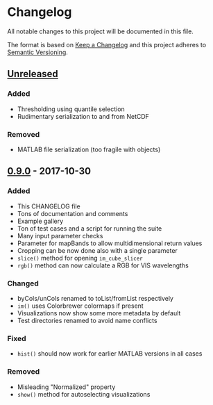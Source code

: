 # Changelog
All notable changes to this project will be documented in this file.

The format is based on [Keep a Changelog](http://keepachangelog.com/en/1.0.0/)
and this project adheres to [Semantic Versioning](http://semver.org/spec/v2.0.0.html).

## [Unreleased]

### Added
- Thresholding using quantile selection
- Rudimentary serialization to and from NetCDF

### Removed
- MATLAB file serialization (too fragile with objects)

## [0.9.0] - 2017-10-30
### Added
- This CHANGELOG file
- Tons of documentation and comments
- Example gallery
- Ton of test cases and a script for running the suite
- Many input parameter checks
- Parameter for mapBands to allow multidimensional return values
- Cropping can be now done also with a single parameter
- `slice()` method for opening `im_cube_slicer`
- `rgb()` method can now calculate a RGB for VIS wavelengths

### Changed
- byCols/unCols renamed to toList/fromList respectively
- `im()` uses Colorbrewer colormaps if present
- Visualizations now show some more metadata by default
- Test directories renamed to avoid name conflicts

### Fixed
- `hist()` should now work for earlier MATLAB versions in all cases

### Removed
- Misleading "Normalized" property
- `show()` method for autoselecting visualizations

[Unreleased]: https://github.com/maaleske/hsicube/compare/v0.9.0...HEAD
[0.9.0]: https://github.com/maaleske/hsicube/compare/v0.8.0...v0.9.0

